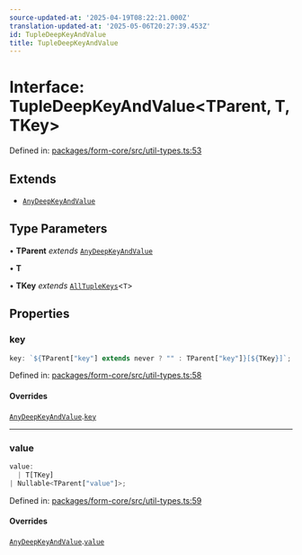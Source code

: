 ```yaml
---
source-updated-at: '2025-04-19T08:22:21.000Z'
translation-updated-at: '2025-05-06T20:27:39.453Z'
id: TupleDeepKeyAndValue
title: TupleDeepKeyAndValue
---
```


<!-- DO NOT EDIT: this page is autogenerated from the type comments -->

# Interface: TupleDeepKeyAndValue\<TParent, T, TKey\>

Defined in: [packages/form-core/src/util-types.ts:53](https://github.com/TanStack/form/blob/main/packages/form-core/src/util-types.ts#L53)

## Extends

- [`AnyDeepKeyAndValue`](anydeepkeyandvalue.md)

## Type Parameters

• **TParent** *extends* [`AnyDeepKeyAndValue`](anydeepkeyandvalue.md)

• **T**

• **TKey** *extends* [`AllTupleKeys`](../type-aliases/alltuplekeys.md)\<`T`\>

## Properties

### key

```ts
key: `${TParent["key"] extends never ? "" : TParent["key"]}[${TKey}]`;
```

Defined in: [packages/form-core/src/util-types.ts:58](https://github.com/TanStack/form/blob/main/packages/form-core/src/util-types.ts#L58)

#### Overrides

[`AnyDeepKeyAndValue`](anydeepkeyandvalue.md).[`key`](AnyDeepKeyAndValue.md#key)

***

### value

```ts
value: 
  | T[TKey]
| Nullable<TParent["value"]>;
```

Defined in: [packages/form-core/src/util-types.ts:59](https://github.com/TanStack/form/blob/main/packages/form-core/src/util-types.ts#L59)

#### Overrides

[`AnyDeepKeyAndValue`](anydeepkeyandvalue.md).[`value`](AnyDeepKeyAndValue.md#value)
